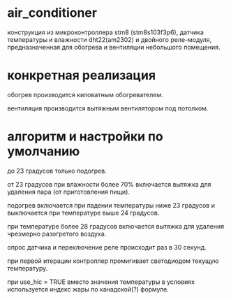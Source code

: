 # air_conditioner
конструкция из микроконтроллера stm8 (stm8s103f3p6), датчика температуры и влажности dht22(am2302) и двойного реле-модуля, предназначенная для обогрева и вентиляции небольшого помещения.

# конкретная реализация
обогрев производится киловатным обогревателем.

вентиляция производится вытяжным вентилятором под потолком.

# алгоритм и настройки по умолчанию
до 23 градусов только подогрев.

от 23 градусов при влажности более 70% включается вытяжка для удаления пара (от приготовления пищи).

подогрев включается при падении температуры ниже 23 градусов и выключается при температуре выше 24 градусов.

при температуре более 28 градусов включается вытяжка для удаления чрезмерно разогретого воздуха.

опрос датчика и переключение реле происходит раз в 30 секунд.

при первой итерации контроллер промигивает светодиодом текущую температуру.

при use_hic = TRUE вместо значения температуры в условиях используется индекс жары по канадской(?) формуле.
